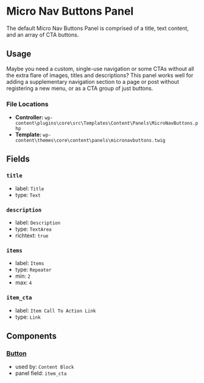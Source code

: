 # Micro Nav Buttons Panel

The default Micro Nav Buttons Panel is comprised of a title, text content, and an array of CTA buttons.

## Usage

Maybe you need a custom, single-use navigation or some CTAs without all the extra flare of images, titles and descriptions? This panel works well for adding a supplementary navigation section to a page or post without registering a new menu, or as a CTA group of just buttons.

### File Locations

* **Controller:** `wp-content\plugins\core\src\Templates\Content\Panels\MicroNavButtons.php`
* **Template:** `wp-content\themes\core\content\panels\micronavbuttons.twig`

## Fields

### `title`
* label: `Title`
* type: `Text`

### `description`
* label: `Description`
* type: `TextArea`
* richtext: `true`

### `items`
* label: `Items`
* type: `Repeater`
* min: `2`
* max: `4`

### `item_cta`
* label: `Item Call To Action Link`
* type: `Link`

## Components

### [Button](/docs/theme/components/button.md)
* used by: `Content Block`
* panel field: `item_cta`
